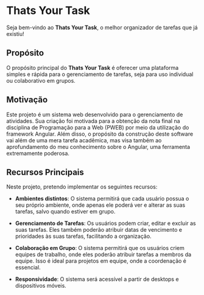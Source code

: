# Thats Your Task

Seja bem-vindo ao **Thats Your Task**, o melhor organizador de tarefas que já existiu!

## Propósito

O propósito principal do **Thats Your Task** é oferecer uma plataforma simples e rápida para o gerenciamento de tarefas, seja para uso individual ou colaborativo em grupos.

## Motivação

Este projeto é um sistema web desenvolvido para o gerenciamento de atividades. Sua criação foi motivada para a obtenção da  nota final  na disciplina de Programação para a Web (PWEB) por meio da utilização do framework Angular. Além disso, o propósito da construção deste software vai além de uma mera tarefa acadêmica, mas visa também ao aprofundamento do meu conhecimento sobre o Angular, uma ferramenta extremamente poderosa.

## Recursos Principais

Neste projeto, pretendo implementar os seguintes recursos:

- **Ambientes distintos**: O sistema permitirá que cada usuário possua o seu próprio ambiente, onde apenas ele poderá ver e alterar as suas tarefas, salvo quando estiver em grupo.

- **Gerenciamento de Tarefas**: Os usuários podem criar, editar e excluir as suas  tarefas. Eles também poderão atribuir datas de vencimento e prioridades às suas tarefas, facilitando a organização.

- **Colaboração em Grupo**: O sistema permitirá que os usuários criem equipes de trabalho, onde eles poderão atribuir tarefas a membros da equipe. Isso é ideal para projetos em equipe, onde a coordenação é essencial.

- **Responsividade**: O sistema será acessível a partir de desktops e dispositivos móveis.
